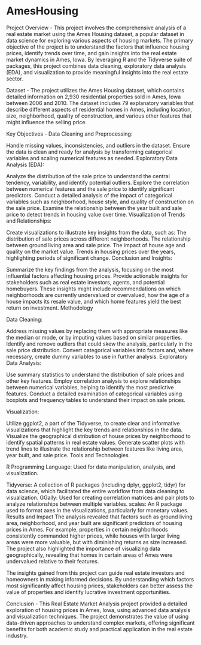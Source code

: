 # AmesHousing
Project Overview - 
This project involves the comprehensive analysis of a real estate market using the Ames Housing dataset, a popular dataset in data science for exploring various aspects of housing markets. The primary objective of the project is to understand the factors that influence housing prices, identify trends over time, and gain insights into the real estate market dynamics in Ames, Iowa. By leveraging R and the Tidyverse suite of packages, this project combines data cleaning, exploratory data analysis (EDA), and visualization to provide meaningful insights into the real estate sector.

Dataset - 
The project utilizes the Ames Housing dataset, which contains detailed information on 2,930 residential properties sold in Ames, Iowa between 2006 and 2010. The dataset includes 79 explanatory variables that describe different aspects of residential homes in Ames, including location, size, neighborhood, quality of construction, and various other features that might influence the selling price.

Key Objectives - 
Data Cleaning and Preprocessing:

Handle missing values, inconsistencies, and outliers in the dataset.
Ensure the data is clean and ready for analysis by transforming categorical variables and scaling numerical features as needed.
Exploratory Data Analysis (EDA):

Analyze the distribution of the sale price to understand the central tendency, variability, and identify potential outliers.
Explore the correlation between numerical features and the sale price to identify significant predictors.
Conduct a detailed analysis of the impact of categorical variables such as neighborhood, house style, and quality of construction on the sale price.
Examine the relationship between the year built and sale price to detect trends in housing value over time.
Visualization of Trends and Relationships:

Create visualizations to illustrate key insights from the data, such as:
The distribution of sale prices across different neighborhoods.
The relationship between ground living area and sale price.
The impact of house age and quality on the market value.
Trends in housing prices over the years, highlighting periods of significant change.
Conclusion and Insights:

Summarize the key findings from the analysis, focusing on the most influential factors affecting housing prices.
Provide actionable insights for stakeholders such as real estate investors, agents, and potential homebuyers. These insights might include recommendations on which neighborhoods are currently undervalued or overvalued, how the age of a house impacts its resale value, and which home features yield the best return on investment.
Methodology

Data Cleaning:

Address missing values by replacing them with appropriate measures like the median or mode, or by imputing values based on similar properties.
Identify and remove outliers that could skew the analysis, particularly in the sale price distribution.
Convert categorical variables into factors and, where necessary, create dummy variables to use in further analysis.
Exploratory Data Analysis:

Use summary statistics to understand the distribution of sale prices and other key features.
Employ correlation analysis to explore relationships between numerical variables, helping to identify the most predictive features.
Conduct a detailed examination of categorical variables using boxplots and frequency tables to understand their impact on sale prices.

Visualization:

Utilize ggplot2, a part of the Tidyverse, to create clear and informative visualizations that highlight the key trends and relationships in the data.
Visualize the geographical distribution of house prices by neighborhood to identify spatial patterns in real estate values.
Generate scatter plots with trend lines to illustrate the relationship between features like living area, year built, and sale price.
Tools and Technologies

R Programming Language: Used for data manipulation, analysis, and visualization.

Tidyverse: A collection of R packages (including dplyr, ggplot2, tidyr) for data science, which facilitated the entire workflow from data cleaning to visualization.
GGally: Used for creating correlation matrices and pair plots to analyze relationships between multiple variables.
scales: An R package used to format axes in the visualizations, particularly for monetary values.
Results and Impact
The analysis revealed that factors such as ground living area, neighborhood, and year built are significant predictors of housing prices in Ames. For example, properties in certain neighborhoods consistently commanded higher prices, while houses with larger living areas were more valuable, but with diminishing returns as size increased. The project also highlighted the importance of visualizing data geographically, revealing that homes in certain areas of Ames were undervalued relative to their features.

The insights gained from this project can guide real estate investors and homeowners in making informed decisions. By understanding which factors most significantly affect housing prices, stakeholders can better assess the value of properties and identify lucrative investment opportunities.

Conclusion - 
This Real Estate Market Analysis project provided a detailed exploration of housing prices in Ames, Iowa, using advanced data analysis and visualization techniques. The project demonstrates the value of using data-driven approaches to understand complex markets, offering significant benefits for both academic study and practical application in the real estate industry.
